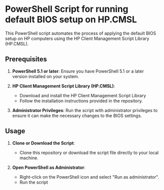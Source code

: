 # PowerShell Script for running default BIOS setup on HP.CMSL

This PowerShell script automates the process of applying the default BIOS setup on HP computers using the HP Client Management Script Library (HP.CMSL).

## Prerequisites

1. **PowerShell 5.1 or later**:
   Ensure you have PowerShell 5.1 or a later version installed on your system.

2. **HP Client Management Script Library (HP.CMSL)**:
   - Download and install the HP Client Management Script Library
   - Follow the installation instructions provided in the repository.

3. **Administrator Privileges**:
   Run the script with administrator privileges to ensure it can make the necessary changes to the BIOS settings.

## Usage

1. **Clone or Download the Script**:
   - Clone this repository or download the script file directly to your local machine.

2. **Open PowerShell as Administrator**:
   - Right-click on the PowerShell icon and select "Run as administrator".
   - Run the script

